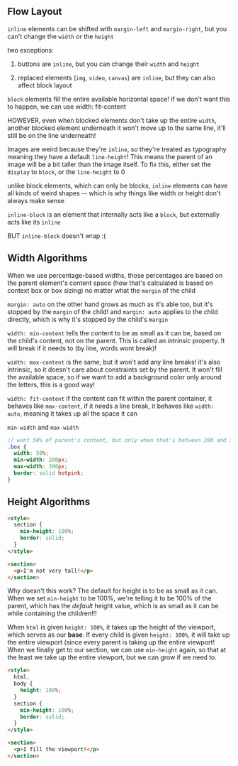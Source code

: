 ## Flow Layout

`inline` elements can be shifted with `margin-left` and `margin-right`, but you can't change the `width` or the `height`

two exceptions:

1. buttons are `inline`, but you can change their `width` and `height`

2. replaced elements (`img`, `video`, `canvas`) are `inline`, but they can also affect block layout

`block` elements fill the entire available horizontal space! if we don't want this to happen, we can use width: fit-content

HOWEVER, even when blocked elements don't take up the entire `width`, another blocked element underneath it won't move up to the same line, it'll still be on the line underneath!

Images are weird because they're `inline`, so they're treated as typography meaning they have a default `line-height`! This means the parent of an image will be a bit taller than the image itself. To fix this, either set the `display` to `block`, or the `line-height` to 0

unlike block elements, which can only be blocks, `inline` elements can have all kinds of weird shapes -- which is why things like width or height don't always make sense

`inline-block` is an element that internally acts like a `block`, but externally acts like its `inline`

BUT `inline-block` doesn't wrap :(

## Width Algorithms

When we use percentage-based widths, those percentages are based on the parent element's content space (how that's calculated is based on context box or box sizing) no matter what the `margin` of the child

`margin: auto` on the other hand grows as much as it's able too, but it's stopped by the `margin` of the child! and `margin: auto` applies to the child directly, which is why it's stopped by the child's `margin`

`width: min-content` tells the content to be as small as it can be, based on the child's content, not on the parent. This is called an _intrinsic_ property. It will break if it needs to (by line, words wont break)!

`width: max-content` is the same, but it won't add any line breaks! it's also intrinsic, so it doesn't care about constraints set by the parent. It won't fill the available space, so if we want to add a background color only around the letters, this is a good way!

`width: fit-content` if the content can fit within the parent container, it behaves like `max-content`, if it needs a line break, it behaves like `width: auto`, meaning it takes up all the space it can

`min-width` and `max-width`

```scss
// want 50% of parent's content, but only when that's between 200 and 300
.box {
  width: 50%;
  min-width: 200px;
  max-width: 300px;
  border: solid hotpink;
}
```

## Height Algorithms

```html
<style>
  section {
    min-height: 100%;
    border: solid;
  }
</style>

<section>
  <p>I'm not very tall!</p>
</section>
```

Why doesn't this work? The default for height is to be as small as it can. When we set `min-height` to be 100%, we're telling it to be 100% of the parent, which has the _default_ height value, which is as small as it can be while containing the children!!!

When `html` is given `height: 100%`, it takes up the height of the viewport, which serves as our **base**. If every child is given `height: 100%`, it will take up the entire viewport (since every parent is taking up the entire viewport! When we finally get to our section, we can use `min-height` again, so that at the least we take up the entire viewport, but we can grow if we need to.

```html
<style>
  html,
  body {
    height: 100%;
  }
  section {
    min-height: 100%;
    border: solid;
  }
</style>

<section>
  <p>I fill the viewport!</p>
</section>
```
